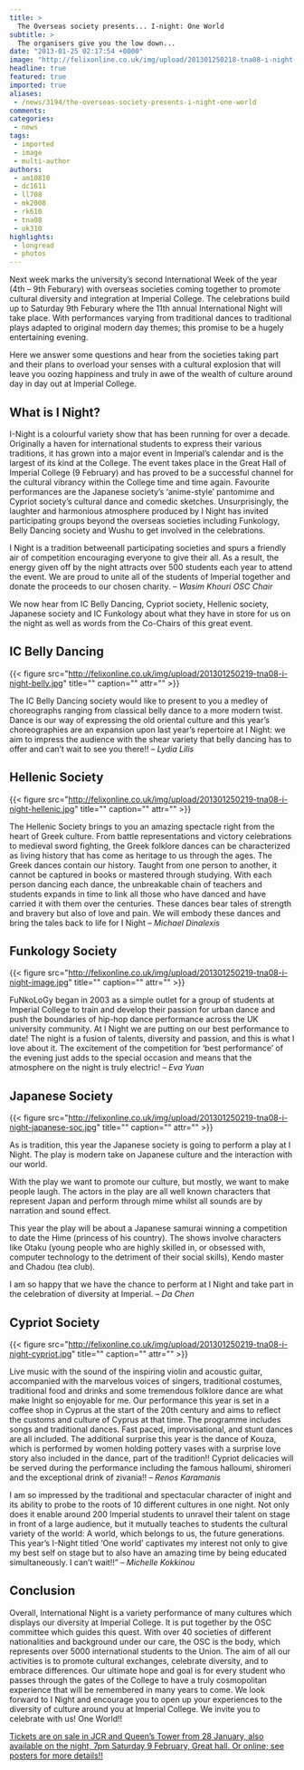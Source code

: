 ```yaml
---
title: >
  The Overseas society presents... I-night: One World
subtitle: >
  The organisers give you the low down...
date: "2013-01-25 02:17:54 +0000"
image: "http://felixonline.co.uk/img/upload/201301250218-tna08-i-night-poster.jpg"
headline: true
featured: true
imported: true
aliases:
 - /news/3194/the-overseas-society-presents-i-night-one-world
comments:
categories:
 - news
tags:
 - imported
 - image
 - multi-author
authors:
 - am10810
 - dc1611
 - ll708
 - mk2008
 - rk610
 - tna08
 - uk310
highlights:
 - longread
 - photos
---
```


Next week marks the university’s second International Week of the year (4th – 9th Feburary) with overseas societies coming together to promote cultural diversity and integration at Imperial College. The celebrations build up to Saturday 9th Feburary where the 11th annual International Night will take place. With performances varying from traditional dances to traditional plays adapted to original modern day themes; this promise to be a hugely entertaining evening.

Here we answer some questions and hear from the societies taking part and their plans to overload your senses with a cultural explosion that will leave you oozing happiness and truly in awe of the wealth of culture around day in day out at Imperial College.
## What is I Night?
I-Night is a colourful variety show that has been running for over a decade. Originally a haven for international students to express their various traditions, it has grown into a major event in Imperial’s calendar and is the largest of its kind at the College. The event takes place in the Great Hall of Imperial College (9 February) and has proved to be a successful channel for the cultural vibrancy within the College time and time again. Favourite performances are the Japanese society’s ‘anime-style’ pantomime and Cypriot society’s cultural dance and comedic sketches. Unsurprisingly, the laughter and harmonious atmosphere produced by I Night has invited participating groups beyond the overseas societies including Funkology, Belly Dancing society and Wushu to get involved in the celebrations.

I Night is a tradition betweenall participating societies and spurs a friendly air of competition encouraging everyone to give their all. As a result, the energy given off by the night attracts over 500 students each year to attend the event. We are proud to unite all of the students of Imperial together and donate the proceeds to our chosen charity. – _Wasim Khouri OSC Chair_

We now hear from IC Belly Dancing, Cypriot society, Hellenic society, Japanese society and IC Funkology about what they have in store for us on the night as well as words from the Co-Chairs of this great event.
## IC Belly Dancing

{{< figure src="http://felixonline.co.uk/img/upload/201301250219-tna08-i-night-belly.jpg" title="" caption="" attr="" >}}

The IC Belly Dancing society would like to present to you a medley of choreographs ranging from classical belly dance to a more modern twist. Dance is our way of expressing the old oriental culture and this year’s choreographies are an expansion upon last year’s repertoire at I Night: we aim to impress the audience with the shear variety that belly dancing has to offer and can’t wait to see you there!! – _Lydia Lilis_
## Hellenic Society

{{< figure src="http://felixonline.co.uk/img/upload/201301250219-tna08-i-night-hellenic.jpg" title="" caption="" attr="" >}}

The Hellenic Society brings to you an amazing spectacle right from the heart of Greek culture. From battle representations and victory celebrations to medieval sword fighting, the Greek folklore dances can be characterized as living history that has come as heritage to us through the ages.
 The Greek dances contain our history. Taught from one person to another, it cannot be captured in books or mastered through studying. With each person dancing each dance, the unbreakable chain of teachers and students expands in time to link all those who have danced and have carried it with them over the centuries. These dances bear tales of strength and bravery but also of love and pain. We will embody these dances and bring the tales back to life for I Night – _Michael Dinalexis_
## Funkology Society

{{< figure src="http://felixonline.co.uk/img/upload/201301250219-tna08-i-night-image.jpg" title="" caption="" attr="" >}}

FuNkoLoGy began in 2003 as a simple outlet for a group of students at Imperial College to train and develop their passion for urban dance and push the boundaries of hip-hop dance performance across the UK university community. At I Night we are putting on our best performance to date!
 The night is a fusion of talents, diversity and passion, and this is what I love about it. The excitement of the competition for ‘best performance’ of the evening just adds to the special occasion and means that the atmosphere on the night is truly electric! – _Eva Yuan_
## Japanese Society

{{< figure src="http://felixonline.co.uk/img/upload/201301250219-tna08-i-night-japanese-soc.jpg" title="" caption="" attr="" >}}

As is tradition, this year the Japanese society is going to perform a play at I Night. The play is modern take on Japanese culture and the interaction with our world.

With the play we want to promote our culture, but mostly, we want to make people laugh.
 The actors in the play are all well known characters that represent Japan and perform through mime whilst all sounds are by narration and sound effect.

This year the play will be about a Japanese samurai winning a competition to date the Hime (princess of his country). The shows involve characters like Otaku (young people who are highly skilled in, or obsessed with, computer technology to the detriment of their social skills), Kendo master and Chadou (tea club).

I am so happy that we have the chance to perform at I Night and take part in the celebration of diversity at Imperial. – _Da Chen_
## Cypriot Society

{{< figure src="http://felixonline.co.uk/img/upload/201301250219-tna08-i-night-cypriot.jpg" title="" caption="" attr="" >}}

Live music with the sound of the inspiring violin and acoustic guitar, accompanied with the marvelous voices of singers, traditional costumes, traditional food and drinks and some tremendous folklore dance are what make Inight so enjoyable for me. Our performance this year is set in a coffee shop in Cyprus at the start of the 20th century and aims to reflect the customs and culture of Cyprus at that time. The programme includes songs and traditional dances. Fast paced, improvisational, and stunt dances are all included. The additional surprise this year is the dance of Kouza, which is performed by women holding pottery vases with a surprise love story also included in the dance, part of the tradition!! Cypriot delicacies will be served during the performance including the famous halloumi, shiromeri and the exceptional drink of zivania!! – _Renos Karamanis_

I am so impressed by the traditional and spectacular character of inight and its ability to probe to the roots of 10 different cultures in one night. Not only does it enable around 200 Imperial students to unravel their talent on stage in front of a large audience, but it mutually teaches to students the cultural variety of the world: A world, which belongs to us, the future generations. This year’s I-Night titled ‘One world’ captivates my interest not only to give my best self on stage but to also have an amazing time by being educated simultaneously. I can’t wait!!” – _Michelle Kokkinou_
## Conclusion
Overall, International Night is a variety performance of many cultures which displays our diversity at Imperial College. It is put together by the OSC committee which guides this quest. With over 40 societies of different nationalities and background under our care, the OSC is the body, which represents over 5000 international students to the Union. The aim of all our activities is to promote cultural exchanges, celebrate diversity, and to embrace differences. Our ultimate hope and goal is for every student who passes through the gates of the College to have a truly cosmopolitan experience that will be remembered in many years to come. We look forward to I Night and encourage you to open up your experiences to the diversity of culture around you at Imperial College. We invite you to celebrate with us! One World!!

[Tickets are on sale in JCR and Queen’s Tower from 28 January, also available on the night, 7pm Saturday 9 February, Great hall. Or online; see posters for more details!!](https://www.imperialcollegeunion.org/shop/club-society-project-products/exec---osc-products/1448/i-night-2013-ticket)
